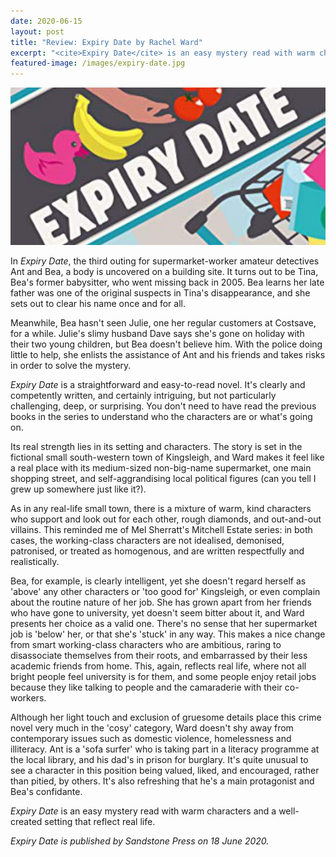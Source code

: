 ```yaml
---
date: 2020-06-15
layout: post
title: "Review: Expiry Date by Rachel Ward"
excerpt: "<cite>Expiry Date</cite> is an easy mystery read with warm characters and a well-created setting that reflect real life."
featured-image: /images/expiry-date.jpg
---
```


![Expiry Date](/images/expiry-date.jpg)

In <cite>Expiry Date</cite>, the third outing for supermarket-worker amateur detectives Ant and Bea, a body is uncovered on a building site. It turns out to be Tina, Bea's former babysitter, who went missing back in 2005. Bea learns her late father was one of the original suspects in Tina's disappearance, and she sets out to clear his name once and for all.

Meanwhile, Bea hasn't seen Julie, one her regular customers at Costsave, for a while. Julie's slimy husband Dave says she's gone on holiday with their two young children, but Bea doesn't believe him. With the police doing little to help, she enlists the assistance of Ant and his friends and takes risks in order to solve the mystery.

<cite>Expiry Date</cite> is a straightforward and easy-to-read novel. It's clearly and competently written, and certainly intriguing, but not particularly challenging, deep, or surprising. You don't need to have read the previous books in the series to understand who the characters are or what's going on.

Its real strength lies in its setting and characters. The story is set in the fictional small south-western town of Kingsleigh, and Ward makes it feel like a real place with its medium-sized non-big-name supermarket, one main shopping street, and self-aggrandising local political figures (can you tell I grew up somewhere just like it?).

As in any real-life small town, there is a mixture of warm, kind characters who support and look out for each other, rough diamonds, and out-and-out villains. This reminded me of Mel Sherratt's Mitchell Estate series: in both cases, the working-class characters are not idealised, demonised, patronised, or treated as homogenous, and are written respectfully and realistically.

Bea, for example, is clearly intelligent, yet she doesn't regard herself as 'above' any other characters or 'too good for' Kingsleigh, or even complain about the routine nature of her job. She has grown apart from her friends who have gone to university, yet doesn't seem bitter about it, and Ward presents her choice as a valid one. There's no sense that her supermarket job is 'below' her, or that she's 'stuck' in any way. This makes a nice change from smart working-class characters who are ambitious, raring to disassociate themselves from their roots, and embarrassed by their less academic friends from home. This, again, reflects real life, where not all bright people feel university is for them, and some people enjoy retail jobs because they like talking to people and the camaraderie with their co-workers.

Although her light touch and exclusion of gruesome details place this crime novel very much in the 'cosy' category, Ward doesn't shy away from contemporary issues such as domestic violence, homelessness and illiteracy. Ant is a 'sofa surfer' who is taking part in a literacy programme at the local library, and his dad's in prison for burglary. It's quite unusual to see a character in this position being valued, liked, and encouraged, rather than pitied, by others. It's also refreshing that he's a main protagonist and Bea's confidante.

<cite>Expiry Date</cite> is an easy mystery read with warm characters and a well-created setting that reflect real life.

*<cite>Expiry Date</cite> is published by Sandstone Press on 18 June 2020.*

